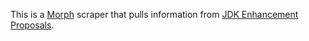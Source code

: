 This is a [Morph](https://morph.io) scraper that pulls information from [JDK Enhancement Proposals](http://openjdk.java.net/jeps/0).
